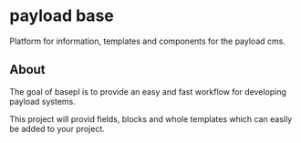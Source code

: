 # payload base

Platform for information, templates and components for the payload cms.

## About

The goal of basepl is to provide an easy and fast workflow for developing payload systems. 

This project will provid fields, blocks and whole templates which can easily be added to your project. 
